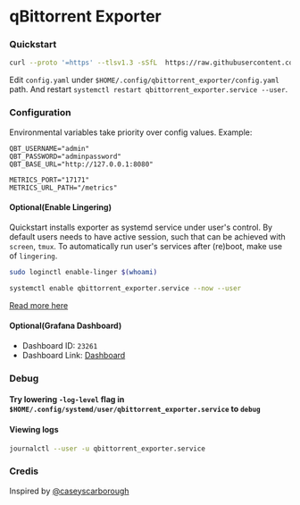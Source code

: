 # qBittorrent Exporter

### Quickstart

```bash
curl --proto '=https' --tlsv1.3 -sSfL  https://raw.githubusercontent.com/AlexKhomych/qbittorrent_exporter/refs/tags/v0.1.0-alpha/deploy/quickstart.sh | bash
```

Edit `config.yaml` under `$HOME/.config/qbittorrent_exporter/config.yaml` path.
And restart `systemctl restart qbittorrent_exporter.service --user`.

### Configuration

Environmental variables take priority over config values. Example:
```
QBT_USERNAME="admin"
QBT_PASSWORD="adminpassword"
QBT_BASE_URL="http://127.0.0.1:8080"

METRICS_PORT="17171"
METRICS_URL_PATH="/metrics"
```

#### Optional(Enable Lingering)
Quickstart installs exporter as systemd service under user's control.
By default users needs to have active session, such that can be achieved with `screen`, `tmux`.
To automatically run user's services after (re)boot, make use of `lingering`.

```bash
sudo loginctl enable-linger $(whoami)

systemctl enable qbittorrent_exporter.service --now --user
```
[Read more here](https://manpages.debian.org/bullseye/systemd/loginctl.1.en.html)

#### Optional(Grafana Dashboard)

- Dashboard ID: `23261`
- Dashboard Link: [Dashboard](https://grafana.com/grafana/dashboards/23261-qbittorrent-dashboard/?tab=reviews)

### Debug

#### Try lowering `-log-level` flag in `$HOME/.config/systemd/user/qbittorrent_exporter.service` to `debug`

#### Viewing logs
```bash
journalctl --user -u qbittorrent_exporter.service
```

### Credis

Inspired by [@caseyscarborough](https://github.com/caseyscarborough/qbittorrent-exporter)

